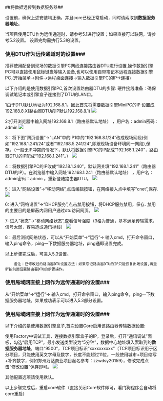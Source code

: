 
##将数据远传到数据服务器##

设置前，确保上述安装均正确，并且core已经正常启动，同时请索取到**数据服务器地址**。

当项目使用DTU作为远传通道时，请参考5.1进行设置；如果直接可以联网，请参考5.2设置。 设置完均需执行5.3的设置。

### 使用DTU作为远传通道时的设置###


推荐使用配备到现场的数据引擎PC网线连接路由器DTU进行设置,操作数据引擎PC可以直接使用鼠标键盘等输入设备,也可以使用自带笔记本远程连接数据引擎PC.(开始菜单->附件->远程桌面连接->输入数据引擎PC的IP->连接)

以下介绍的是使用数据引擎PC,首次设置路由器DTU的步骤: 硬件接线准备：确保调试笔记本或引擎盒子连接到了DTU的LAN口。

1由于DTU默认地址为192.168.8.1，因此首先将需要数据引擎MiniPC的IP 设置成192.168.8.X(路由器DTU的IP默认192.168.8.1)
 ![](http://beop.rnbtech.com.hk/static/images/download/dtu001.png)

2:打开浏览器中输入网址192.168.8.1（路由器默认地址） ，用户名：admin密码：admin
  ![](http://beop.rnbtech.com.hk/static/images/download/dtu002.png)

3：将下图”网页设置”->”LAN”中的IP1中的“192.168.8.1/24”改成现场网段(例如”192.168.1.241/24”或者”192.168.5.241/24”,即跟现场设备环境同一网段),保存。（一般无IP冲突的情况下，默认将数据引擎PC的IP配成“192.168.1.240”，路由器DTU的IP配成“192.168.1.241”。）
  ![](http://beop.rnbtech.com.hk/static/images/download/dtu003.png)

4：将数据引擎PC的IP改成“192.18.1.240”，默认网关填“192.168.1.241”（路由器DTU的IP）。在浏览器中输入网址192.168.1.241（路由器默认地址） ，用户名：admin密码：admin ，重新登陆路由器DTU。
  ![](http://beop.rnbtech.com.hk/static/images/download/dtu004.png)

5：进入“网络设置”->“移动网络”,点击编辑按钮，在网络接入点中填写”cnet”,保存.
  ![](http://beop.rnbtech.com.hk/static/images/download/dtu005.png)

6: 进入“网络设置”->“DHCP服务”,点击禁用按钮，将DHCP服务禁用，保存. 禁用的主要目的是屏蔽内网用户通过dtu访问网页。
  ![](http://beop.rnbtech.com.hk/static/images/download/dtu006.png)

7: 进入“状态”->“移动网络状态”,查看信号强度（3格为普通，基本满足传输需求，信号太弱，容易造成通讯掉线）
  ![](http://beop.rnbtech.com.hk/static/images/download/dtu007.png)

8：最后测试网络状态，可以从“开始菜单”->“运行”-> 输入cmd，打开命令窗口，输入ping命令，ping一下数据服务器地址，ping通即设置完成。

以上步骤完成后，可进入5.3设置。

		备注：已修改过的路由器DTU设置方法：如果忘记路由器DTU的IP只能恢复出场设置,再重新按前面设置路由器DTU的步骤操作。

### 使用局域网直接上网作为远传通道时的设置###
  从“开始菜单”->“运行”-> 输入cmd，打开命令窗口，输入ping命令，ping一下数据服务器地址，如果成功表示可以进入5.3部分设置。


### 使用局域网直接上网作为远传通道时的设置###
以下介绍的是使用数据引擎盒子,首次设置Core启用该路由器传输数据设置:

 使用Factory中调试工具，连接数据引擎盒子的IP，登录后，打开“通讯调试”面板，勾选“启用TCP”，最小发送类型设为“5分钟”，数据中心地址填入索取到的**数据服务器地址**，端口“9500”，TCP项目标识“xxxxxxxxxx”（TCP项目标识用于区分项目，只能使用英文字母及数字，长度不能超过11位，一般使用城市+项目缩写+补齐数字，例如郑州万达商业项目起名参考：zzwdsy20159），修改完成点击“修改设置”保存即可。
![](http://beop.rnbtech.com.hk/static/images/download/dtu008.png)

其他配置选项请使用默认。

以上步骤完成后，重启core软件（直接关闭Core软件即可，看门狗程序会自动将core重启）
